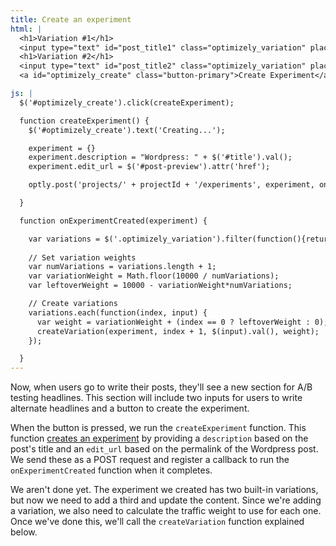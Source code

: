 ```yaml
---
title: Create an experiment
html: |
  <h1>Variation #1</h1>
  <input type="text" id="post_title1" class="optimizely_variation" placeholder="Alternate Title 1">
  <h1>Variation #2</h1>
  <input type="text" id="post_title2" class="optimizely_variation" placeholder="Alternate Title 2">
  <a id="optimizely_create" class="button-primary">Create Experiment</a>

js: |
  $('#optimizely_create').click(createExperiment);

  function createExperiment() {
    $('#optimizely_create').text('Creating...');

    experiment = {}
    experiment.description = "Wordpress: " + $('#title').val();
    experiment.edit_url = $('#post-preview').attr('href');

    optly.post('projects/' + projectId + '/experiments', experiment, onExperimentCreated);

  }

  function onExperimentCreated(experiment) {

    var variations = $('.optimizely_variation').filter(function(){return $(this).val().length > 0})
    
    // Set variation weights
    var numVariations = variations.length + 1;
    var variationWeight = Math.floor(10000 / numVariations);
    var leftoverWeight = 10000 - variationWeight*numVariations;

    // Create variations
    variations.each(function(index, input) {
      var weight = variationWeight + (index == 0 ? leftoverWeight : 0);
      createVariation(experiment, index + 1, $(input).val(), weight);
    });

  }
---
```


Now, when users go to write their posts, they'll see a new section for A/B testing headlines. This section will include two inputs for users to write alternate headlines and a button to create the experiment.

When the button is pressed, we run the `createExperiment` function. This function [creates an experiment]({{site.paths.rest}}#create-experiment) by providing a `description` based on the post's title and an `edit_url` based on the permalink of the Wordpress post. We send these as a POST request and register a callback to run the `onExperimentCreated` function when it completes.

We aren't done yet. The experiment we created has two built-in variations, but now we need to add a third and update the content. Since we're adding a variation, we also need to calculate the traffic weight to use for each one. Once we've done this, we'll call the `createVariation` function explained below.